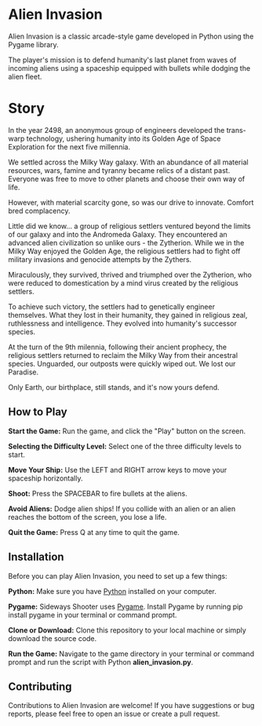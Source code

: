# Alien Invasion
Alien Invasion is a classic arcade-style game developed in Python using the Pygame library.  

The player's mission is to defend humanity's last planet from waves of incoming aliens using a spaceship equipped with bullets while dodging the alien fleet.  

# Story
In the year 2498, an anonymous group of engineers developed the trans-warp technology, ushering humanity into its Golden Age of Space Exploration for the next five millennia.  

We settled across the Milky Way galaxy. With an abundance of all material resources, wars, famine and tyranny became relics of a distant past. Everyone was free to move to other planets and choose their own way of life.  

However, with material scarcity gone, so was our drive to innovate. Comfort bred complacency.

Little did we know... a group of religious settlers ventured beyond the limits of our galaxy and into the Andromeda Galaxy. They encountered an advanced alien civilization so unlike ours - the Zytherion.
While we in the Milky Way enjoyed the Golden Age, the religious settlers had to fight off military invasions and genocide attempts by the Zythers.  

Miraculously, they survived, thrived and triumphed over the Zytherion, who were reduced to domestication by a mind virus created by the religious settlers.  

To achieve such victory, the settlers had to genetically engineer themselves. What they lost in their humanity, they gained in religious zeal, ruthlessness and intelligence. They evolved into humanity's successor species.  

At the turn of the 9th milennia, following their ancient prophecy, the religious settlers returned to reclaim the Milky Way from their ancestral species. Unguarded, our outposts were quickly wiped out. We lost our Paradise.  

Only Earth, our birthplace, still stands, and it's now yours defend.

## How to Play
**Start the Game:** Run the game, and click the "Play" button on the screen.  

**Selecting the Difficulty Level:** Select one of the three difficulty levels to start.  

**Move Your Ship:** Use the LEFT and RIGHT arrow keys to move your spaceship horizontally.  

**Shoot:** Press the SPACEBAR to fire bullets at the aliens.  

**Avoid Aliens:** Dodge alien ships! If you collide with an alien or an alien reaches the bottom of the screen, you lose a life.  

**Quit the Game:** Press Q at any time to quit the game.  

## Installation
Before you can play Alien Invasion, you need to set up a few things:  

**Python:** Make sure you have [Python](https://www.python.org) installed on your computer.  

**Pygame:** Sideways Shooter uses [Pygame](https://www.pygame.org). Install Pygame by running pip install pygame in your terminal or command prompt.  

**Clone or Download:** Clone this repository to your local machine or simply download the source code.  

**Run the Game:** Navigate to the game directory in your terminal or command prompt and run the script with Python **alien_invasion.py**.

## Contributing
Contributions to Alien Invasion are welcome! If you have suggestions or bug reports, please feel free to open an issue or create a pull request.
